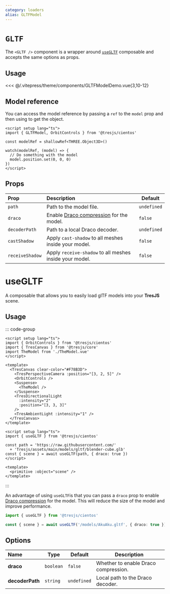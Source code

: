 ```yaml
---
category: loaders
alias: GLTFModel
---
```


# `GLTF`

<DocsDemo>
  <GLTFModelDemo />
</DocsDemo>

The `<GLTF />` component is a wrapper around [`useGLTF`](./use-gltf.md) composable and accepts the same options as props.

## Usage

<<< @/.vitepress/theme/components/GLTFModelDemo.vue{3,10-12}

## Model reference

You can access the model reference by passing a `ref` to the `model` prop and then using to get the object.

```vue
<script setup lang="ts">
import { GLTFModel, OrbitControls } from '@tresjs/cientos'

const modelRef = shallowRef<THREE.Object3D>()

watch(modelRef, (model) => {
  // Do something with the model
  model.position.set(0, 0, 0)
})
</script>
```

## Props

| Prop          | Description                                                                                                           | Default     |
| :------------ | :-------------------------------------------------------------------------------------------------------------------- | ----------- |
| `path`        | Path to the model file.                                                                                               | `undefined` |
| `draco`       | Enable [Draco compression](https://threejs.org/docs/index.html?q=drac#examples/en/loaders/DRACOLoader) for the model. | `false`     |
| `decoderPath` | Path to a local Draco decoder.                                                                                        | `undefined` |
| `castShadow`  | Apply `cast-shadow` to all meshes inside your model.                                                                  | `false`     |
| `receiveShadow` | Apply `receive-shadow` to all meshes inside your model.                                                             | `false`     |

# useGLTF

<DocsDemo>
  <UseGLTFDemo />
</DocsDemo>

A composable that allows you to easily load glTF models into your **TresJS** scene.

## Usage

::: code-group
```vue [app.vue]
<script setup lang="ts">
import { OrbitControls } from '@tresjs/cientos'
import { TresCanvas } from '@tresjs/core'
import TheModel from './TheModel.vue'
</script>

<template>
  <TresCanvas clear-color="#F78B3D">
    <TresPerspectiveCamera :position="[3, 2, 5]" />
    <OrbitControls />
    <Suspense>
      <TheModel />
    </Suspense>
    <TresDirectionalLight
      :intensity="2"
      :position="[3, 3, 3]"
    />
    <TresAmbientLight :intensity="1" />
  </TresCanvas>
</template>
```
```vue{2,6} [TheModel.vue]
<script setup lang="ts">
import { useGLTF } from '@tresjs/cientos'

const path = 'https://raw.githubusercontent.com/'
  + 'Tresjs/assets/main/models/gltf/blender-cube.glb'
const { scene } = await useGLTF(path, { draco: true })
</script>

<template>
  <primitive :object="scene" />
</template>
```
:::

An advantage of using `useGLTF`is that you can pass a `draco` prop to enable [Draco compression](https://threejs.org/docs/index.html?q=drac#examples/en/loaders/DRACOLoader) for the model. This will reduce the size of the model and improve performance.

```ts
import { useGLTF } from '@tresjs/cientos'

const { scene } = await useGLTF('/models/AkuAku.gltf', { draco: true })
```

## Options

| Name            | Type      | Default     | Description                          |
| :-------------- | --------- | ----------- | ------------------------------------ |
| **draco**       | `boolean` | `false`     | Whether to enable Draco compression. |
| **decoderPath** | `string`  | `undefined` | Local path to the Draco decoder.     |
